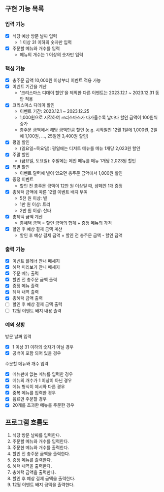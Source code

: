 ## 구현 기능 목록

### 입력 기능

- [x] 식당 예상 방문 날짜 입력
    - 1 이상 31 이하의 숫자만 입력
- [x] 주문할 메뉴와 개수를 입력
    - 메뉴의 개수는 1 이상의 숫자만 입력

### 핵심 기능

- [x] 총주문 금액 10,000원 이상부터 이벤트 적용 가능
- [x] 이벤트 기간을 계산
    - '크리스마스 디데이 할인'을 제외한 다른 이벤트는 2023.12.1 ~ 2023.12.31 동안 적용
- [x] 크리스마스 디데이 할인
    - 이벤트 기간: 2023.12.1 ~ 2023.12.25
    - 1,000원으로 시작하여 크리스마스가 다가올수록 날마다 할인 금액이 100원씩 증가
    - 총주문 금액에서 해당 금액만큼 할인
      (e.g. 시작일인 12월 1일에 1,000원, 2일에 1,100원, ..., 25일엔 3,400원 할인)
- [x] 평일 할인
    - (일요일~목요일): 평일에는 디저트 메뉴를 메뉴 1개당 2,023원 할인
- [x] 주말 할인
    - (금요일, 토요일): 주말에는 메인 메뉴를 메뉴 1개당 2,023원 할인
- [x] 특별 할인
    - 이벤트 달력에 별이 있으면 총주문 금액에서 1,000원 할인
- [x] 증정 이벤트
    - 할인 전 총주문 금액이 12만 원 이상일 때, 샴페인 1개 증정
- [x] 총혜택 금액에 따른 12월 이벤트 배지 부여
    - 5천 원 이상: 별
    - 1만 원 이상: 트리
    - 2만 원 이상: 산타
- [x] 총혜택 금액 계산
    - 총혜택 금액 = 할인 금액의 합계 + 증정 메뉴의 가격
- [x] 할인 후 예상 결제 금액 계산
    - 할인 후 예상 결제 금액 = 할인 전 총주문 금액 - 할인 금액

### 출력 기능

- [x] 이벤트 플레너 안내 메세지
- [x] 혜택 미리보기 안내 메세지
- [x] 주문 메뉴 출력
- [x] 할인 전 총주문 금액 출력
- [x] 증정 메뉴 출력
- [x] 헤택 내역 출력
- [x] 총혜택 금액 출력
- [ ] 할인 후 예상 결제 금액 출력
- [ ] 12월 이벤트 배지 내용 출력

### 예외 상황

방문 날짜 입력

- [x] 1 이상 31 이하의 숫자가 아닐 경우
- [x] 공백이 포함 되어 있을 경우

주문할 메뉴와 개수 입력

- [x] 메뉴판에 없는 메뉴를 입력한 경우
- [x] 메뉴의 개수가 1 이상이 아닌 경우
- [x] 메뉴 형식이 예시와 다른 경우
- [x] 중복 메뉴를 입력한 경우
- [x] 음료만 주문할 경우
- [x] 20개를 초과한 메뉴를 주문한 경우

## 프로그램 흐름도

1. 식당 방문 날짜를 입력한다.
2. 주문할 메뉴와 개수를 입력한다.
3. 주문한 메뉴와 개수를 출력한다.
4. 할인 전 총주문 금액을 출력한다.
5. 증정 메뉴를 출력한다.
6. 혜택 내역을 출력한다.
7. 총혜택 금액을 출력한다.
8. 할인 후 예상 결제 금액을 출력한다.
9. 12월 이벤트 배지 금액을 출력한다.
